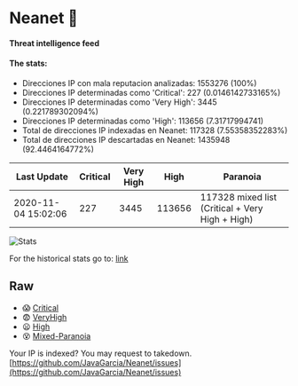 # Neanet :hocho:
#### Threat intelligence feed
#### The stats:

- Direcciones IP con mala reputacion analizadas: 1553276 (100%)
- Direcciones IP determinadas como 'Critical':  227 (0.0146142733165%)
- Direcciones IP determinadas como 'Very High':  3445 (0.221789302094%)
- Direcciones IP determinadas como 'High':  113656 (7.31717994741)
- Total de direcciones IP indexadas en Neanet:  117328 (7.55358352283%)
- Total de direcciones IP descartadas en Neanet:  1435948 (92.4464164772%)

| Last Update | Critical | Very High | High | Paranoia |
| --- | --- | --- | --- | --- |
| 2020-11-04 15:02:06 | 227 | 3445 | 113656 | 117328 mixed list (Critical + Very High + High)|

![Stats](https://docs.google.com/spreadsheets/d/e/2PACX-1vSnaNMIXVabIpDJjufMlzH7poXnshF3mgd8Is1g9ytUEzVsP5my4Trn8f-xkoLLQ38xpL3HtmUexLo6/pubchart?oid=501124687&format=image)

For the historical stats go to: [link](/stats.csv)
## Raw
- :scream: [Critical](https://raw.githubusercontent.com/JavaGarcia/Neanet/master/blacklists/neanet_critical.txt)
- :fearful: [VeryHigh](https://raw.githubusercontent.com/JavaGarcia/Neanet/master/blacklists/neanet_veryHigh.txtt)
- :frowning: [High](https://raw.githubusercontent.com/JavaGarcia/Neanet/master/blacklists/neanet_high.txt)
- :dizzy_face: [Mixed-Paranoia](https://raw.githubusercontent.com/JavaGarcia/Neanet/master/blacklists/neanet_all.txt)


Your IP is indexed? You may request to takedown. [https://github.com/JavaGarcia/Neanet/issues](https://github.com/JavaGarcia/Neanet/issues)










































































































































































































































































































































































































































































































































































































































































































































































































































































































































































































































































































































































































































































































































































































































































































































































































































































































































































































































































































































































